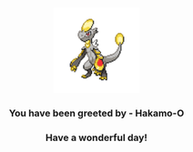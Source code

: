 <p align="center">
    <img src="https://raw.githubusercontent.com/PokeAPI/sprites/master/sprites/pokemon/783.png" width="150" height="150">
</p>
<h3 align="center">You have been greeted by - <b>Hakamo-O</b></h3>
<h3 align="center">Have a wonderful day!</h3>
